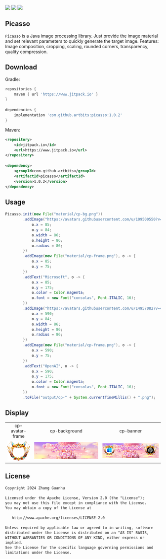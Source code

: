 [![](https://www.jitpack.io/v/artbits/picasso.svg)](https://www.jitpack.io/#artbits/picasso)
[![](https://img.shields.io/badge/JDK-8%20%2B-%23DD964D)](https://jdk.java.net/)
[![](https://img.shields.io/badge/license-Apache--2.0-%234377BF)](#license)


## Picasso
``Picasso`` is a Java image processing library. Just provide the image material and set relevant parameters to quickly generate the target image. Features: Image composition, cropping, scaling, rounded corners, transparency, quality compression.


## Download
Gradle:
```groovy
repositories {
    maven { url 'https://www.jitpack.io' }
}

dependencies {
    implementation 'com.github.artbits:picasso:1.0.2'
}
```
Maven:
```xml
<repository>
    <id>jitpack.io</id>
    <url>https://www.jitpack.io</url>
</repository>

<dependency>
    <groupId>com.github.artbits</groupId>
    <artifactId>picasso</artifactId>
    <version>1.0.2</version>
</dependency>
```

## Usage
```java
Picasso.init(new File("material/cp-bg.png"))
        .addImage("https://avatars.githubusercontent.com/u/109500550?v=4", o -> {
            o.x = 85;
            o.y = 84;
            o.width = 86;
            o.height = 86;
            o.radius = 86;
        })
        .addImage(new File("material/cp-frame.png"), o -> {
            o.x = 85;
            o.y = 75;
        })
        .addText("Microsoft", o -> {
            o.x = 85;
            o.y = 175;
            o.color = Color.magenta;
            o.font = new Font("consolas", Font.ITALIC, 16);
        })
        .addImage("https://avatars.githubusercontent.com/u/14957082?v=4", o -> {
            o.x = 590;
            o.y = 84;
            o.width = 86;
            o.height = 86;
            o.radius = 86;
        })
        .addImage(new File("material/cp-frame.png"), o -> {
            o.x = 590;
            o.y = 75;
        })
        .addText("OpenAI", o -> {
            o.x = 590;
            o.y = 175;
            o.color = Color.magenta;
            o.font = new Font("consolas", Font.ITALIC, 16);
        })
        .toFile("output/cp-" + System.currentTimeMillis() + ".png");
```



## Display
|                          |                       |                                |
|:------------------------:|:---------------------:|:------------------------------:|
|cp-avatar-frame           |cp-background          |cp-banner                       |
|![](material/cp-frame.png)|![](material/cp-bg.png)|![](output/cp-1705756703722.png)|



## License
```
Copyright 2024 Zhang Guanhu

Licensed under the Apache License, Version 2.0 (the "License");
you may not use this file except in compliance with the License.
You may obtain a copy of the License at

   http://www.apache.org/licenses/LICENSE-2.0

Unless required by applicable law or agreed to in writing, software
distributed under the License is distributed on an "AS IS" BASIS,
WITHOUT WARRANTIES OR CONDITIONS OF ANY KIND, either express or implied.
See the License for the specific language governing permissions and
limitations under the License.
```